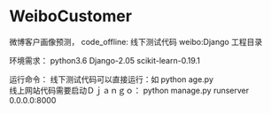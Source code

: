 # WeiboCustomer
微博客户画像预测，
code_offline: 线下测试代码
weibo:Django 工程目录

环境需求：
python3.6
Django-2.05
scikit-learn-0.19.1

运行命令：
线下测试代码可以直接运行：如 python age.py  
线上网站代码需要启动Ｄｊａｎｇｏ： python manage.py runserver 0.0.0.0:8000



